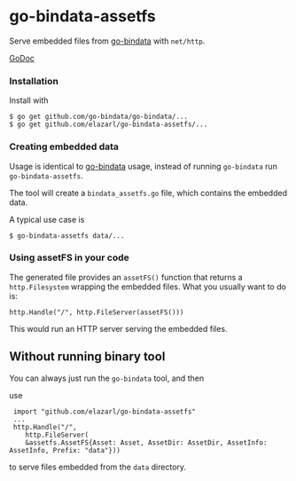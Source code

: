 # go-bindata-assetfs

Serve embedded files from [go-bindata](https://github.com/go-bindata/go-bindata) with `net/http`.

[GoDoc](http://godoc.org/github.com/elazarl/go-bindata-assetfs)

### Installation

Install with

    $ go get github.com/go-bindata/go-bindata/...
    $ go get github.com/elazarl/go-bindata-assetfs/...

### Creating embedded data

Usage is identical to [go-bindata](https://github.com/go-bindata/go-bindata) usage,
instead of running `go-bindata` run `go-bindata-assetfs`.

The tool will create a `bindata_assetfs.go` file, which contains the embedded data.

A typical use case is

    $ go-bindata-assetfs data/...

### Using assetFS in your code

The generated file provides an `assetFS()` function that returns a `http.Filesystem`
wrapping the embedded files. What you usually want to do is:

    http.Handle("/", http.FileServer(assetFS()))

This would run an HTTP server serving the embedded files.

## Without running binary tool

You can always just run the `go-bindata` tool, and then

use

     import "github.com/elazarl/go-bindata-assetfs"
     ...
     http.Handle("/",
        http.FileServer(
        &assetfs.AssetFS{Asset: Asset, AssetDir: AssetDir, AssetInfo: AssetInfo, Prefix: "data"}))

to serve files embedded from the `data` directory.
